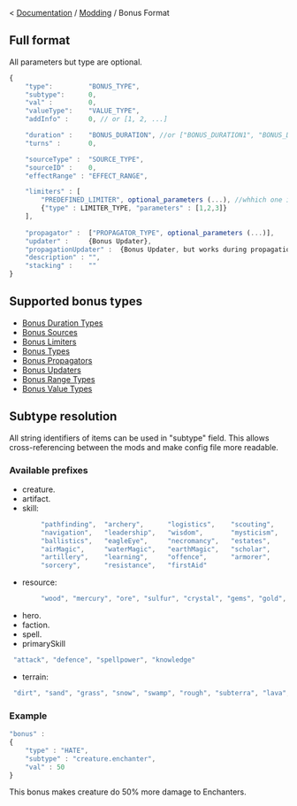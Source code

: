 < [Documentation](../Readme.md) / [Modding](Readme.md) / Bonus Format

## Full format

All parameters but type are optional.

``` javascript
{
	"type":         "BONUS_TYPE",
	"subtype":      0,
	"val" :         0,
	"valueType":    "VALUE_TYPE",
	"addInfo" :     0, // or [1, 2, ...]

	"duration" :    "BONUS_DURATION", //or ["BONUS_DURATION1", "BONUS_DURATION2", ...]"
	"turns" :       0,

	"sourceType" :  "SOURCE_TYPE",
	"sourceID" :    0,
	"effectRange" : "EFFECT_RANGE",

	"limiters" : [
		"PREDEFINED_LIMITER", optional_parameters (...), //whhich one is preferred?
		{"type" : LIMITER_TYPE, "parameters" : [1,2,3]}
	],
	
	"propagator" : 	["PROPAGATOR_TYPE", optional_parameters (...)],
	"updater" :	    {Bonus Updater},
	"propagationUpdater" :	{Bonus Updater, but works during propagation},
	"description" : "",
	"stacking" :    ""
}
```

## Supported bonus types

- [Bonus Duration Types](Bonus/Bonus_Duration_Types.md)
- [Bonus Sources](Bonus/Bonus_Sources.md)
- [Bonus Limiters](Bonus/Bonus_Limiters.md)
- [Bonus Types](Bonus/Bonus_Types.md)
- [Bonus Propagators](Bonus/Bonus_Propagators.md)
- [Bonus Updaters](Bonus/Bonus_Updaters.md)
- [Bonus Range Types](Bonus/Bonus_Range_Types.md)
- [Bonus Value Types](Bonus/Bonus_Value_Types.md)

## Subtype resolution

All string identifiers of items can be used in "subtype" field. This
allows cross-referencing between the mods and make config file more
readable.

### Available prefixes

-   creature.
-   artifact.
-   skill:
``` javascript
		"pathfinding",  "archery",      "logistics",    "scouting",     "diplomacy",
		"navigation",   "leadership",   "wisdom",       "mysticism",    "luck",
		"ballistics",   "eagleEye",     "necromancy",   "estates",      "fireMagic",
		"airMagic",     "waterMagic",   "earthMagic",   "scholar",      "tactics",
		"artillery",    "learning",     "offence",      "armorer",      "intelligence",
		"sorcery",      "resistance",   "firstAid"
```

-   resource:
``` javascript
		"wood", "mercury", "ore", "sulfur", "crystal", "gems", "gold", "mithril"
```

-   hero.
-   faction.
-   spell.
-   primarySkill
``` javascript
 "attack", "defence", "spellpower", "knowledge" 
```

-   terrain:
``` javascript
 "dirt", "sand", "grass", "snow", "swamp", "rough", "subterra", "lava", "water", "rock"
```

### Example

``` javascript
"bonus" :
{
	"type" : "HATE",
	"subtype" : "creature.enchanter",
	"val" : 50
}
```

This bonus makes creature do 50% more damage to Enchanters.